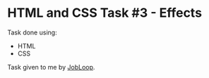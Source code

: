 # HTML and CSS Task #3 - Effects

Task done using:

- HTML
- CSS

Task given to me by [JobLoop](https://jobloop.no/).
